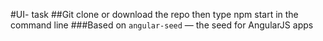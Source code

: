 #UI- task
##Git clone or download the repo then type npm start in the command line
###Based on `angular-seed` — the seed for AngularJS apps


